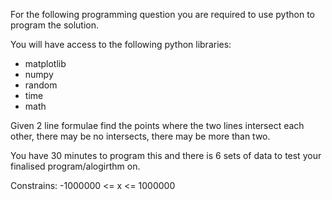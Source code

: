 For the following programming question you are required to use python to program the solution.

You will have access to the following python libraries:
* matplotlib
* numpy
* random
* time
* math


Given 2 line formulae find the points where the two lines intersect each other, there may be no intersects, there may be more than two.

You have 30 minutes to program this and there is 6 sets of data to test your finalised program/alogirthm on.


Constrains:
-1000000 <= x <= 1000000